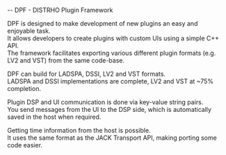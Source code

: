 -- DPF - DISTRHO Plugin Framework

DPF is designed to make development of new plugins an easy and enjoyable task.<br/>
It allows developers to create plugins with custom UIs using a simple C++ API.<br/>
The framework facilitates exporting various different plugin formats (e.g. LV2 and VST) from the same code-base.<br/>

DPF can build for LADSPA, DSSI, LV2 and VST formats.<br/>
LADSPA and DSSI implementations are complete, LV2 and VST at ~75% completion.<br/>


Plugin DSP and UI communication is done via key-value string pairs.<br/>
You send messages from the UI to the DSP side, which is automatically saved in the host when required.<br/>

Getting time information from the host is possible.<br/>
It uses the same format as the JACK Transport API, making porting some code easier.<br/>
